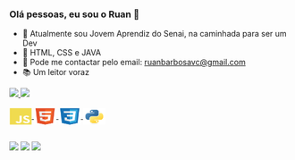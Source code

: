 ### Olá pessoas, eu sou o Ruan 👋

- 👔 Atualmente sou Jovem Aprendiz do Senai, na caminhada para ser um Dev
- 🌱 HTML, CSS e JAVA
- 📧 Pode me contactar pelo email: ruanbarbosavc@gmail.com
- 📚 Um leitor voraz

<div align=left>
  <a href="https://github.com/Ruanvcb">
  <img height="180em" src="https://github-readme-stats.vercel.app/api?username=Ruanvcb&show_icons=true&theme=dark&include_all_commits=true&count_private=true&count_private=true"/>
 <img height="180em" src="https://github-readme-stats.vercel.app/api/top-langs/?username=Ruanvcb&layout=compact&langs_count=7&theme=dark"/>


</div>

  <div style="display: inline_block"><br>
    <img align="center" alt="Ruan-Js" height="30" width="40" src="https://raw.githubusercontent.com/devicons/devicon/master/icons/javascript/javascript-plain.svg">
    <img align="center" alt="Ruan-HTML" height="30" width="40" src="https://raw.githubusercontent.com/devicons/devicon/master/icons/html5/html5-original.svg">
    <img align="center" alt="Ruan-CSS" height="30" width="40" src="https://raw.githubusercontent.com/devicons/devicon/master/icons/css3/css3-original.svg">
    <img align="center" alt="Ruan-Python" height="30" width="40" src="https://raw.githubusercontent.com/devicons/devicon/master/icons/python/python-original.svg">
  </div>
  
  ##
  
  <div> 
    <a href="https://www.instagram.com/ruanvcb/" target="_blank"><img src="https://img.shields.io/badge/-Instagram-%23E4405F?style=for-the-badge&logo=instagram&logoColor=white" target="_blank"></a>
    <a href = "mailto:ruanbarbosavc@gmail.com"><img src="https://img.shields.io/badge/-Gmail-%23333?style=for-the-badge&logo=gmail&logoColor=white" target="_blank"></a>
    <a href="https://www.linkedin.com/in/ruan-barbosa-37003119b/" target="_blank"><img src="https://img.shields.io/badge/-LinkedIn-%230077B5?style=for-the-badge&logo=linkedin&logoColor=white" target="_blank"></a> 
